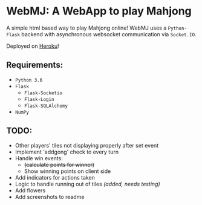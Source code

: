 # WebMJ: A WebApp to play Mahjong

A simple html based way to play Mahjong online!
WebMJ uses a `Python-Flask` backend with asynchronous websocket communication via `Socket.IO`.

Deployed on [Heroku](https://web-mj.herokuapp.com)!

## Requirements:
- `Python 3.6`
- `Flask`
  - `Flask-Socketio`
  - `Flask-Login`
  - `Flask-SQLAlchemy`
- `NumPy`

## TODO:
- Other players' tiles not displaying properly after set event
- Implement 'addgong' check to every turn 
- Handle win events:
  - ~~(calculate points for winner)~~
  - Show winning points on client side
- Add indicators for actions taken
- Logic to handle running out of tiles *(added, needs testing)*
- Add flowers
- Add screenshots to readme



